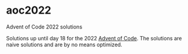 # aoc2022
Advent of Code 2022 solutions

Solutions up until day 18 for the 2022 [Advent of Code](https://adventofcode.com/).
The solutions are naive solutions and are by no means optimized.
